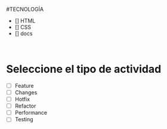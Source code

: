 #TECNOLOGÍA
- [] HTML
- [] CSS 
- [] docs
<br/>

# Seleccione el tipo de actividad
- [ ] Feature
- [ ] Changes
- [ ] Hotfix
- [ ] Refactor
- [ ] Performance
- [ ] Testing
